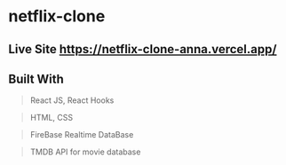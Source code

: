# netflix-clone

## Live Site https://netflix-clone-anna.vercel.app/

## Built With

> React JS, React Hooks

> HTML, CSS

> FireBase Realtime DataBase

> TMDB API for movie database
